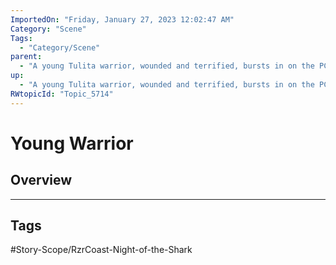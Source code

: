 ```yaml
---
ImportedOn: "Friday, January 27, 2023 12:02:47 AM"
Category: "Scene"
Tags:
  - "Category/Scene"
parent:
  - "A young Tulita warrior, wounded and terrified, bursts in on the PCs"
up:
  - "A young Tulita warrior, wounded and terrified, bursts in on the PCs"
RWtopicId: "Topic_5714"
---
```

# Young Warrior
## Overview

---
## Tags
#Story-Scope/RzrCoast-Night-of-the-Shark

